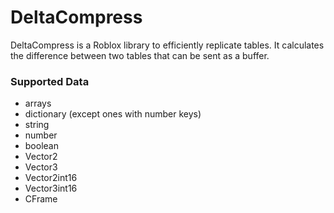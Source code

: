 # DeltaCompress
DeltaCompress is a Roblox library to efficiently replicate tables. It calculates the difference between two tables that can be sent as a buffer.

### Supported Data
- arrays
- dictionary (except ones with number keys)
- string
- number
- boolean
- Vector2
- Vector3
- Vector2int16
- Vector3int16
- CFrame
